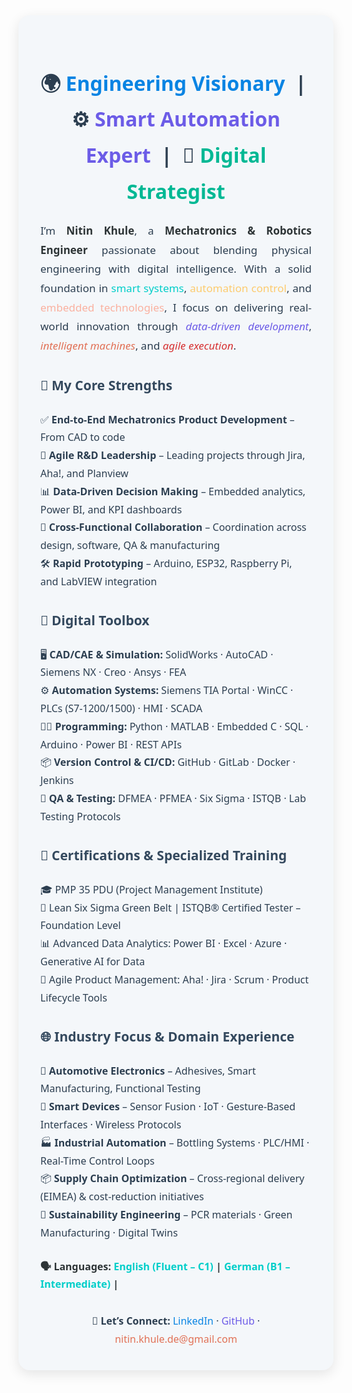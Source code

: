 <div style="font-family: 'Segoe UI', sans-serif; color: #2c3e50; background: #f4f7fa; padding: 35px; border-radius: 18px; box-shadow: 0 6px 20px rgba(0,0,0,0.1); max-width: 950px; margin: auto; line-height: 1.8;">

  <!-- Header Section -->
  <h2 style="font-size: 32px; text-align: center; margin-bottom: 20px;">
    🌍 <span style="color:#0984e3;">Engineering Visionary</span> &nbsp;|&nbsp;
    ⚙️ <span style="color:#6c5ce7;">Smart Automation Expert</span> &nbsp;|&nbsp;
    🧠 <span style="color:#00b894;">Digital Strategist</span>
  </h2>

  <!-- Introduction -->
  <p style="font-size: 17px; text-align: justify; margin-bottom: 25px;">
    I’m <strong style="color:#2d3436;">Nitin Khule</strong>, a <strong style="color:#2d3436;">Mechatronics & Robotics Engineer</strong> passionate about blending physical engineering with digital intelligence.
    With a solid foundation in <span style="color:#00cec9;">smart systems</span>, <span style="color:#fdcb6e;">automation control</span>, and <span style="color:#fab1a0;">embedded technologies</span>,
    I focus on delivering real-world innovation through <em style="color:#6c5ce7;">data-driven development</em>,
    <em style="color:#e17055;">intelligent machines</em>, and <em style="color:#d63031;">agile execution</em>.
  </p>

  <!-- Strengths -->
  <h3 style="color: #34495e; font-size: 21px;">🎯 My Core Strengths</h3>
  <ul style="list-style-type: none; padding-left: 0; font-size: 16px;">
    <li>✅ <strong>End-to-End Mechatronics Product Development</strong> – From CAD to code</li>
    <li>🧠 <strong>Agile R&D Leadership</strong> – Leading projects through Jira, Aha!, and Planview</li>
    <li>📊 <strong>Data-Driven Decision Making</strong> – Embedded analytics, Power BI, and KPI dashboards</li>
    <li>🤝 <strong>Cross-Functional Collaboration</strong> – Coordination across design, software, QA & manufacturing</li>
    <li>🛠️ <strong>Rapid Prototyping</strong> – Arduino, ESP32, Raspberry Pi, and LabVIEW integration</li>
  </ul>

  <!-- Tech Tools -->
  <h3 style="color: #34495e; font-size: 21px;">🧰 Digital Toolbox</h3>
  <ul style="list-style-type: none; padding-left: 0; font-size: 16px;">
    <li>🖥️ <strong>CAD/CAE & Simulation:</strong> SolidWorks · AutoCAD · Siemens NX · Creo · Ansys · FEA</li>
    <li>⚙️ <strong>Automation Systems:</strong> Siemens TIA Portal · WinCC · PLCs (S7-1200/1500) · HMI · SCADA</li>
    <li>👨‍💻 <strong>Programming:</strong> Python · MATLAB · Embedded C · SQL · Arduino · Power BI · REST APIs</li>
    <li>📦 <strong>Version Control & CI/CD:</strong> GitHub · GitLab · Docker · Jenkins</li>
    <li>🔬 <strong>QA & Testing:</strong> DFMEA · PFMEA · Six Sigma · ISTQB · Lab Testing Protocols</li>
  </ul>

  <!-- Certifications -->
  <h3 style="color: #34495e; font-size: 21px;">📜 Certifications & Specialized Training</h3>
  <ul style="list-style-type: none; padding-left: 0; font-size: 16px;">
    <li>🎓 PMP 35 PDU (Project Management Institute)</li>
    <li>🧪 Lean Six Sigma Green Belt | ISTQB® Certified Tester – Foundation Level</li>
    <li>📊 Advanced Data Analytics: Power BI · Excel · Azure · Generative AI for Data</li>
    <li>🚀 Agile Product Management: Aha! · Jira · Scrum · Product Lifecycle Tools</li>
  </ul>

  <!-- Industry Focus -->
  <h3 style="color: #34495e; font-size: 21px;">🌐 Industry Focus & Domain Experience</h3>
  <ul style="list-style-type: none; padding-left: 0; font-size: 16px;">
    <li>🚗 <strong>Automotive Electronics</strong> – Adhesives, Smart Manufacturing, Functional Testing</li>
    <li>🧠 <strong>Smart Devices</strong> – Sensor Fusion · IoT · Gesture-Based Interfaces · Wireless Protocols</li>
    <li>🏭 <strong>Industrial Automation</strong> – Bottling Systems · PLC/HMI · Real-Time Control Loops</li>
    <li>📦 <strong>Supply Chain Optimization</strong> – Cross-regional delivery (EIMEA) & cost-reduction initiatives</li>
    <li>🌱 <strong>Sustainability Engineering</strong> – PCR materials · Green Manufacturing · Digital Twins</li>
  </ul>

  <!-- Languages -->
  <p style="font-size: 16px; margin-top: 25px; font-weight: bold; color: #2d3436;">
    🗣️ <strong>Languages:</strong>
    <span style="color: #00cec9;">English (Fluent – C1)</span> |
    <span style="color: #00cec9;">German (B1 – Intermediate)</span> |
  
  </p>

  <!-- Contact -->
  <div style="margin-top: 30px; text-align: center; font-size: 16px;">
    🔗 <strong>Let’s Connect:</strong>
    <a href="https://www.linkedin.com/in/nitinkhule" target="_blank" style="color:#0984e3; text-decoration:none;">LinkedIn</a> ·
    <a href="https://github.com/NitinKhule" target="_blank" style="color:#6c5ce7; text-decoration:none;">GitHub</a> ·
    <a href="mailto:nitin.khule.de@gmail.com" style="color:#e17055; text-decoration:none;">nitin.khule.de@gmail.com</a>
  </div>

</div>
